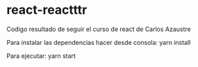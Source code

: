 # react-reactttr
Codigo resultado de seguir el curso de react de Carlos Azaustre

Para instalar las dependencias hacer desde consola:
yarn install

Para ejecutar:
yarn start
